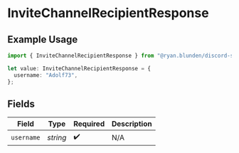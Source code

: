# InviteChannelRecipientResponse

## Example Usage

```typescript
import { InviteChannelRecipientResponse } from "@ryan.blunden/discord-sdk/models/components";

let value: InviteChannelRecipientResponse = {
  username: "Adolf73",
};
```

## Fields

| Field              | Type               | Required           | Description        |
| ------------------ | ------------------ | ------------------ | ------------------ |
| `username`         | *string*           | :heavy_check_mark: | N/A                |